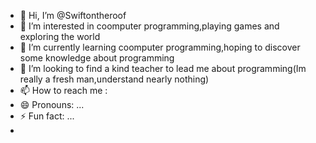 - 👋 Hi, I’m @Swiftontheroof
- 👀 I’m interested in coomputer programming,playing games and exploring the world
- 🌱 I’m currently learning coomputer programming,hoping to discover some knowledge about programming
- 💞️ I’m looking to find a kind teacher to lead me about programming(Im really a fresh man,understand nearly nothing)
- 📫 How to reach me :
- 😄 Pronouns: ...
- ⚡ Fun fact: ...
- 

<!---
Swiftontheroof/Swiftontheroof is a ✨ special ✨ repository because its `README.md` (this file) appears on your GitHub profile.
You can click the Preview link to take a look at your changes.
--->
